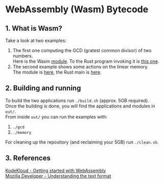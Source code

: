 # WebAssembly (Wasm) Bytecode

## 1. What is Wasm?

Take a look at two examples: 
1. The first one computing the GCD (gratest common divisor) of two numbers. <br/>Here is the Wasm [module](wasm_modules/gcd.wat). To the Rust program invoking it is [this one](gcd/src/main.rs). 
2. The second example shows some actions on the linear memory. <br/>The module is [here](wasm_modules/memory.wat), the Rust main is [here](memory/src/main.rs). 


## 2. Building and running
To build the two applications run ```./build.sh``` (approx. 5GB required). <br/>
Once the building is done, you will find the applications and modules in ```out/```. <br/>
From inside ```out/``` you can run the examples with: 
1. ```./gcd```
2. ```./memory```


For cleaning up the repository (and reclaiming your 5GB) run ```./clean.sh```.   

## 3. References
[KodeKloud - Getting started with WebAssembly](https://notes.kodekloud.com/docs/Exploring-WebAssembly-WASM/Getting-Started-with-WebAssembly/Understanding-the-WebAssembly-Binary-Format) <br/>
[Mozilla Developer - Understanding the text format](https://developer.mozilla.org/en-US/docs/WebAssembly/Guides/Understanding_the_text_format)
